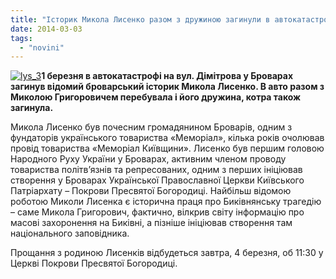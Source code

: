 ```yaml
---
title: "Історик Микола Лисенко разом з дружиною загинули в автокатастрофі"
date: 2014-03-03
tags: 
  - "novini"
---
```


[![lys_3](https://mpz.brovary.org/wp-content/uploads/2014/03/lys_3.jpg)](https://mpz.brovary.org/wp-content/uploads/2014/03/lys_3.jpg)**1 березня в автокатастрофі на вул. Дімітрова у Броварах загинув відомий броварський історик Микола Лисенко. В авто разом з Миколою Григоровичем перебувала і його дружина, котра також загинула.**

Микола Лисенко був почесним громадянином Броварів, одним з фундаторів українського товариства «Меморіал», кілька років очолював провід товариства «Меморіал Київщини». Лисенко був першим головою Народного Руху України у Броварах, активним членом проводу товариства політв’язнів та репресованих, одним з перших ініціював створення у Броварах Української Православної Церкви Київського Патріархату – Покрови Пресвятої Богородиці. Найбільш відомою роботою Миколи Лисенка є історична праця про Биківнянську трагедію – саме Микола Григорович, фактично, вілкрив світу інформацію про масові захоронення на Биківні, а пізніше ініціював створення там національного заповідника.

Прощання з родиною Лисенків відбудеться завтра, 4 березня, об 11:30 у Церкві Покрови Пресвятої Богородиці.
